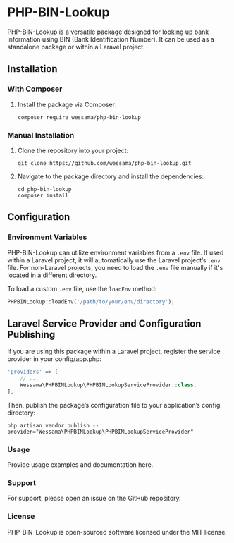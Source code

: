 # PHP-BIN-Lookup

PHP-BIN-Lookup is a versatile package designed for looking up bank information using BIN (Bank Identification Number). It can be used as a standalone package or within a Laravel project.

## Installation

### With Composer

1. Install the package via Composer:

    ```shell
    composer require wessama/php-bin-lookup
    ```

### Manual Installation

1. Clone the repository into your project:

    ```shell
    git clone https://github.com/wessama/php-bin-lookup.git
    ```

2. Navigate to the package directory and install the dependencies:

    ```shell
    cd php-bin-lookup
    composer install
    ```

## Configuration

### Environment Variables

PHP-BIN-Lookup can utilize environment variables from a `.env` file. If used within a Laravel project, it will automatically use the Laravel project’s `.env` file. For non-Laravel projects, you need to load the `.env` file manually if it's located in a different directory.

To load a custom `.env` file, use the `loadEnv` method:

```php
PHPBINLookup::loadEnv('/path/to/your/env/directory');
```


## Laravel Service Provider and Configuration Publishing
If you are using this package within a Laravel project, register the service provider in your config/app.php:

```php
'providers' => [
    // ...
    Wessama\PHPBINLookup\PHPBINLookupServiceProvider::class,
],
```

Then, publish the package’s configuration file to your application’s config directory:

```
php artisan vendor:publish --provider="Wessama\PHPBINLookup\PHPBINLookupServiceProvider"
```

### Usage
Provide usage examples and documentation here.

### Support
For support, please open an issue on the GitHub repository.

### License
PHP-BIN-Lookup is open-sourced software licensed under the MIT license.
